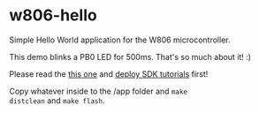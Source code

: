 # w806-hello

Simple Hello World application for the W806 microcontroller.

This demo blinks a PB0 LED for 500ms. That's so much about it! :)

Please read the [this one](https://github.com/IOsetting/wm-sdk-w806) and [deploy SDK tutorials](https://github.com/nyh-workshop/w806-tutorial) first!

Copy whatever inside to the /app folder and <code>make distclean</code> and <code>make flash</code>. 
